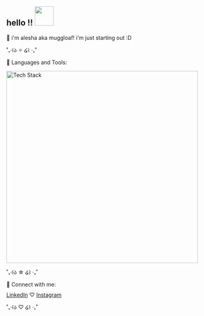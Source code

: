 ## hello !! <img height="50" src="https://media.tenor.com/8HaTOA3o0OoAAAAj/pixel-cat.gif"></img>

🌱 i'm alesha aka muggloaf! i'm just starting out :D  

˚₊‧꒰ა ✧ ໒꒱ ‧₊˚

🌸 Languages and Tools:
<div style="margin: 10px 0;">
  <img src="https://skillicons.dev/icons?i=c,cpp,py,flutter,html,css,js,nodejs,express,mongodb,mysql,java,figma,git,linux,arduino,redis,postman" alt="Tech Stack" width="500" />
</div>

<p></p>
<p>˚₊‧꒰ა ☆ ໒꒱ ‧₊˚</p>
<p></p>
🌸 Connect with me:
<div style="margin: 10px 0;">
  <a href="https://linkedin.com/in/alesha-mulla-263827329/" target="_blank">LinkedIn</a> ♡ <a href="https://instagram.com/alesha.gif" target="_blank">Instagram</a>
</div>
<p></p>
<p>˚₊‧꒰ა ♡ ໒꒱ ‧₊˚</p>
